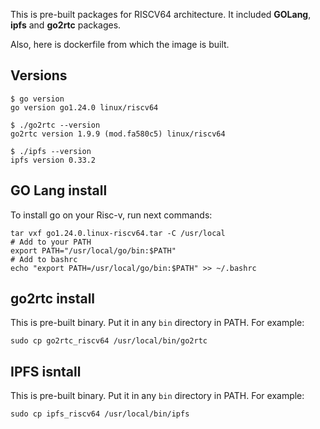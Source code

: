This is pre-built packages for RISCV64 architecture. It included **GOLang**, **ipfs** and **go2rtc** packages.

Also, here is dockerfile from which the image is built. 
## Versions 
```commandline
$ go version
go version go1.24.0 linux/riscv64
```
```commandline
$ ./go2rtc --version
go2rtc version 1.9.9 (mod.fa580c5) linux/riscv64
```
```commandline
$ ./ipfs --version
ipfs version 0.33.2
```
## GO Lang install
To install go on your Risc-v, run next commands:
```commandline
tar vxf go1.24.0.linux-riscv64.tar -C /usr/local
# Add to your PATH
export PATH="/usr/local/go/bin:$PATH"
# Add to bashrc
echo "export PATH=/usr/local/go/bin:$PATH" >> ~/.bashrc
```

## go2rtc install
This is pre-built binary. Put it in any `bin` directory in PATH. For example:
```commandline
sudo cp go2rtc_riscv64 /usr/local/bin/go2rtc
```

## IPFS isntall
This is pre-built binary. Put it in any `bin` directory in PATH. For example:
```commandline
sudo cp ipfs_riscv64 /usr/local/bin/ipfs

```
